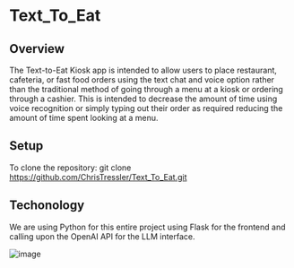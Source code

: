 # Text_To_Eat

## Overview
The Text-to-Eat Kiosk app is intended to allow users to place restaurant, cafeteria, or fast food orders using the text chat and voice option rather than the traditional method of going through a menu at a kiosk or ordering through a cashier. This is intended to decrease the amount of time using voice recognition or simply typing out their order as required reducing the amount of time spent looking at a menu.

## Setup
To clone the repository: git clone https://github.com/ChrisTressler/Text_To_Eat.git

## Techonology
We are using Python for this entire project using Flask for the frontend and calling upon the OpenAI API for the LLM interface.

![image](https://github.com/user-attachments/assets/b0588872-3eb2-499d-87da-ab40ae7baa53)
